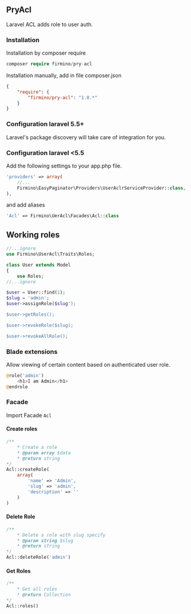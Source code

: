 ## PryAcl

Laravel ACL adds role to user auth.

### Installation

Installation by composer require

```php 
composer require firmino/pry-acl 
```
Installation manually, add in file composer.json

```json
{
    "require": {
        "firmino/pry-acl": "1.0.*"
    }
}
```
### Configuration laravel 5.5+

Laravel's package discovery will take care of integration for you.

### Configuration laravel <5.5

Add the following settings to your app.php file.

```php 
'providers' => array(
    //...
    Firmino\EasyPaginator\Providers\UserAclrServiceProvider::class,
),
```
and add aliases
```php
'Acl' => Firmino\UerAcl\Facades\Acl::class
```
## Working roles 

```php
//...ignore
use Firmino\UserAcl\Traits\Roles;

class User extends Model
{
    use Roles;
//...ignore

```

```php
$user = User::find(1);
$slug = 'admin';
$user->assignRole($slug');

$user->getRoles();

$user->revokeRole($slug);

$user->revokeAllRole();


```

### Blade extensions

Allow viewing of certain content based on authenticated user role.

```php 
@role('admin')
    <h1>I am Admin</h1>
@endrole
```

### Facade
Import Facade ``` Acl ``` 

#### Create roles

```php
/**
    * Create a role
    * @param array $data
    * @return string
*/
Acl::createRole(
    array(
        'name' => 'Admin',
        'slug' => 'admin',
        'description' => ''
    )
)

```

#### Delete Role

```php
/**
    * Delete a role with slug specify
    * @param string $slug
    * @return string
*/
Acl::deleteRole('admin')
```


#### Get Roles

```php
/**
    * Get all roles
    * @return Collection
*/
Acl::roles()
```
